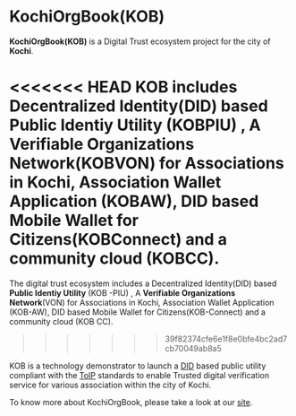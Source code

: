 # KochiOrgBook(KOB)

**KochiOrgBook(KOB)** is a Digital Trust ecosystem project for the city of **Kochi**. 

<<<<<<< HEAD
KOB includes Decentralized Identity(DID) based **Public Identiy Utility** (KOBPIU) , A **Verifiable Organizations Network**(KOBVON) for Associations in Kochi, Association Wallet Application (KOBAW), DID based Mobile Wallet for Citizens(KOBConnect) and a community cloud (KOBCC). 
=======
The digital trust ecosystem includes a Decentralized Identity(DID) based **Public Identiy Utility** (KOB -PIU) , A **Verifiable Organizations Network**(VON) for Associations in Kochi, Association Wallet Application (KOB-AW), DID based Mobile Wallet for Citizens(KOB-Connect) and a community cloud (KOB CC).
>>>>>>> 39f82374cfe6e1f8e0bfe4bc2ad7cb70049ab8a5

KOB is a technology demonstrator to launch a [DID](./docs/glossary.md) based public utility compliant with the [ToIP](./docs/glossary.md) standards to enable Trusted digital verification service for various association within the city of Kochi.​

To know more about KochiOrgBook, please take a look at our [site](https://thekochiorgbook.github.io/KochiOrgBook/).

   



   
   


